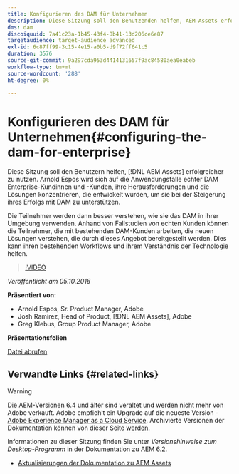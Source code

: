 ```yaml
---
title: Konfigurieren des DAM für Unternehmen
description: Diese Sitzung soll den Benutzenden helfen, AEM Assets erfolgreicher zu nutzen. Arnold Espos wird sich auf die Anwendungsfälle echter DAM Enterprise-Kundinnen und -Kunden, ihre Herausforderungen und die Lösungen konzentrieren, die entwickelt wurden, um sie bei der Steigerung ihres Erfolgs mit DAM zu unterstützen.   Die Teilnehmer werden dann besser verstehen, wie sie das DAM in ihrer Umgebung verwenden. Anhand von Fallstudien von echten Kunden können die Teilnehmer, die mit bestehenden DAM-Kunden arbeiten, die neuen Lösungen verstehen, die durch dieses Angebot bereitgestellt werden. Dies kann ihren bestehenden Workflows und ihrem Verständnis der Technologie helfen.
dms: dam
discoiquuid: 7a41c23a-1b45-43f4-8b41-13d206ce6e87
targetaudience: target-audience advanced
exl-id: 6c87ff99-3c15-4e15-a0b5-d9f72ff641c5
duration: 3576
source-git-commit: 9a297cda953d4414131657f9ac84580aea0eabeb
workflow-type: tm+mt
source-wordcount: '288'
ht-degree: 0%

---
```


# Konfigurieren des DAM für Unternehmen{#configuring-the-dam-for-enterprise}

Diese Sitzung soll den Benutzern helfen, [!DNL AEM Assets] erfolgreicher zu nutzen. Arnold Espos wird sich auf die Anwendungsfälle echter DAM Enterprise-Kundinnen und -Kunden, ihre Herausforderungen und die Lösungen konzentrieren, die entwickelt wurden, um sie bei der Steigerung ihres Erfolgs mit DAM zu unterstützen.

Die Teilnehmer werden dann besser verstehen, wie sie das DAM in ihrer Umgebung verwenden. Anhand von Fallstudien von echten Kunden können die Teilnehmer, die mit bestehenden DAM-Kunden arbeiten, die neuen Lösungen verstehen, die durch dieses Angebot bereitgestellt werden. Dies kann ihren bestehenden Workflows und ihrem Verständnis der Technologie helfen.

>[!VIDEO](https://video.tv.adobe.com/v/19298/?quality=9)

*Veröffentlicht am 05.10.2016*

**Präsentiert von:**

* Arnold Espos, Sr. Product Manager, Adobe
* Josh Ramirez, Head of Product, [!DNL AEM Assets], Adobe
* Greg Klebus, Group Product Manager, Adobe

**Präsentationsfolien**

[Datei abrufen](assets/assets-webinar-oct5final.pdf)

## Verwandte Links {#related-links}

>[!WARNING]
>
>Die AEM-Versionen 6.4 und älter sind veraltet und werden nicht mehr von Adobe verkauft.  Adobe empfiehlt ein Upgrade auf die neueste Version - [Adobe Experience Manager as a Cloud Service](https://experienceleague.adobe.com/docs/experience-manager-cloud-service.html?lang=de).  Archivierte Versionen der Dokumentation können von dieser Seite [ werden](https://experienceleague.adobe.com/docs/experience-manager-release-information/aem-release-updates/previous-updates/aem-previous-versions.html?lang=de).
>
>Informationen zu dieser Sitzung finden Sie unter *Versionshinweise zum Desktop-Programm* in der Dokumentation zu AEM 6.2.

* [Aktualisierungen der Dokumentation zu AEM Assets](https://docs.adobe.com/content/docs/en/aem/recent-documentation-updates.html)
